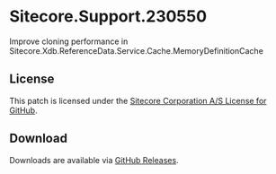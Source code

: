 # Sitecore.Support.230550
Improve cloning performance in Sitecore.Xdb.ReferenceData.Service.Cache.MemoryDefinitionCache

## License  
This patch is licensed under the [Sitecore Corporation A/S License for GitHub](https://github.com/sitecoresupport/Sitecore.Support.230550/blob/master/LICENSE).  

## Download  
Downloads are available via [GitHub Releases](https://github.com/sitecoresupport/Sitecore.Support.230550/releases).  
